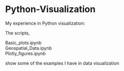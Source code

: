 # Python-Visualization

My experience in Python visualization:

The scripts,

Basic_plots.ipynb  
Geospatial_Data.ipynb  
Plotly_figures.ipynb

show some of the examples I have in data visualization
